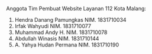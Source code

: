 Anggota Tim Pembuat Website Layanan 112 Kota Malang:

1. Hendra Danang Pamungkas NIM. 1831710034
2. Irfak Wahyudi NIM. 1831710077
3. Muhammad Andy H. NIM. 1831710078
4. Abdullah Winasis NIM. 1831710144
5. A. Yahya Hudan Permana NIM. 1831710190

